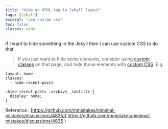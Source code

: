 ```yaml
---
title: "Hide an HTML tag in Jekyll layout"
tags: [jekyll]
excerpt: "use custom css"
toc: false
classes: wide
---
```



If I want to hide something in the Jekyll then I can use custom CSS to do that. 

> If you just want to hide some elements, consider using [custom classes][custom_class] on that page, and hide those elements with [custom CSS][custom_css].
E.g.

```
layout: home
classes:
  - hide-recent-posts
```

```
.hide-recent-posts .archive__subtitle {
  display: none;
}
```

Reference : [https://github.com/mmistakes/minimal-mistakes/discussions/4835]( https://github.com/mmistakes/minimal-mistakes/discussions/4835 )

[custom_class]: [https://mmistakes.github.io/minimal-mistakes/docs/layouts/#layout-based-and-user-defined-classes]
[custom_css]: [https://mmistakes.github.io/minimal-mistakes/docs/stylesheets/#customizing]
